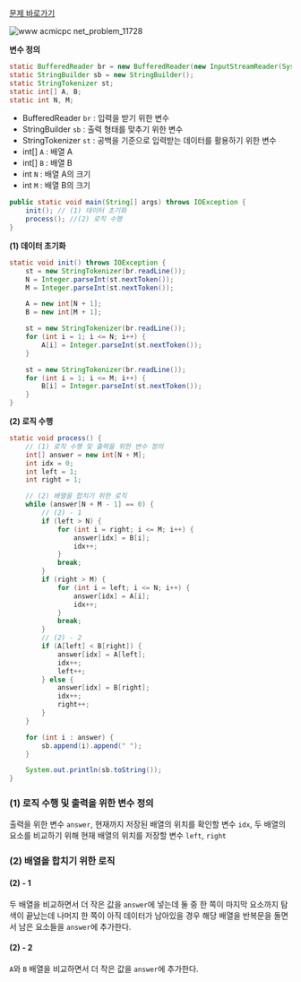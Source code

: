 [문제 바로가기](https://www.acmicpc.net/problem/11728)

![www acmicpc net_problem_11728](https://user-images.githubusercontent.com/78605779/180204333-ec78d769-6acf-4901-841d-05b54f2dd232.png)

**변수 정의**

```java
static BufferedReader br = new BufferedReader(new InputStreamReader(System.in));
static StringBuilder sb = new StringBuilder();
static StringTokenizer st;
static int[] A, B;
static int N, M;
```

- BufferedReader `br` : 입력을 받기 위한 변수
- StringBuilder `sb` : 출력 형태를 맞추기 위한 변수
- StringTokenizer `st` : 공백을 기준으로 입력받는 데이터를 활용하기 위한 변수
- int[] `A` : 배열 A
- int[] `B` : 배열 B
- int `N` : 배열 A의 크기
- int `M` : 배열 B의 크기

```java
public static void main(String[] args) throws IOException {
    init(); // (1) 데이터 초기화
    process(); //(2) 로직 수행
}
```

**(1) 데이터 초기화**

```java
static void init() throws IOException {
    st = new StringTokenizer(br.readLine());
    N = Integer.parseInt(st.nextToken());
    M = Integer.parseInt(st.nextToken());

    A = new int[N + 1];
    B = new int[M + 1];

    st = new StringTokenizer(br.readLine());
    for (int i = 1; i <= N; i++) {
        A[i] = Integer.parseInt(st.nextToken());
    }

    st = new StringTokenizer(br.readLine());
    for (int i = 1; i <= M; i++) {
        B[i] = Integer.parseInt(st.nextToken());
    }
}
```

**(2) 로직 수행**

```java
static void process() {
    // (1) 로직 수행 및 출력을 위한 변수 정의
    int[] answer = new int[N + M];
    int idx = 0;
    int left = 1;
    int right = 1;

    // (2) 배열을 합치기 위한 로직
    while (answer[N + M - 1] == 0) {
        // (2) - 1
        if (left > N) {
            for (int i = right; i <= M; i++) {
                answer[idx] = B[i];
                idx++;
            }
            break;
        }
        if (right > M) {
            for (int i = left; i <= N; i++) {
                answer[idx] = A[i];
                idx++;
            }
            break;
        }
        // (2) - 2
        if (A[left] < B[right]) {
            answer[idx] = A[left];
            idx++;
            left++;
        } else {
            answer[idx] = B[right];
            idx++;
            right++;
        }
    }

    for (int i : answer) {
        sb.append(i).append(" ");
    }

    System.out.println(sb.toString());
}
```

### (1) 로직 수행 및 출력을 위한 변수 정의

출력을 위한 변수 `answer`, 현재까지 저장된 배열의 위치를 확인할 변수 `idx`, 두 배열의 요소를 비교하기 위해 현재 배열의 위치를 저장할 변수 `left`, `right`

### (2) 배열을 합치기 위한 로직

#### (2) - 1

두 배열을 비교하면서 더 작은 값을 `answer`에 넣는데 둘 중 한 쪽이 마지막 요소까지 탐색이 끝났는데 나머지 한 쪽이 아직 데이터가 남아있을 경우 해당 배열을 반복문을 돌면서 남은 요소들을 `answer`에 추가한다.

#### (2) - 2

`A`와 `B` 배열을 비교하면서 더 작은 값을 `answer`에 추가한다.
